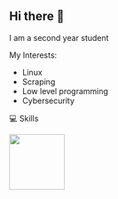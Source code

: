 ## Hi there 👋


I am a second year student

My Interests:
* Linux
* Scraping
* Low level programming
* Cybersecurity

💻 Skills

 <img width="100px" src="https://cdn.jsdelivr.net/gh/devicons/devicon@latest/icons/c/c-original.svg" />
<!--
**hhgsx/hhgsx** is a ✨ _special_ ✨ repository because its `README.md` (this file) appears on your GitHub profile.

Here are some ideas to get you started:

- 🔭 I’m currently working on ...
- 🌱 I’m currently learning ...
- 👯 I’m looking to collaborate on ...
- 🤔 I’m looking for help with ...
- 💬 Ask me about ...
- 📫 How to reach me: ...
- 😄 Pronouns: ...
- ⚡ Fun fact: ...
-->
